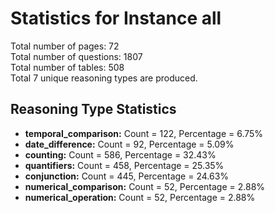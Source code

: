 # Statistics for Instance all<br/>
Total number of pages: 72<br/>
Total number of questions: 1807<br/>
Total number of tables: 508<br/>
Total 7 unique reasoning types are produced.<br/>
## Reasoning Type Statistics<br/>
- **temporal_comparison:** Count = 122, Percentage = 6.75%<br/>
- **date_difference:** Count = 92, Percentage = 5.09%<br/>
- **counting:** Count = 586, Percentage = 32.43%<br/>
- **quantifiers:** Count = 458, Percentage = 25.35%<br/>
- **conjunction:** Count = 445, Percentage = 24.63%<br/>
- **numerical_comparison:** Count = 52, Percentage = 2.88%<br/>
- **numerical_operation:** Count = 52, Percentage = 2.88%<br/>
